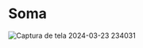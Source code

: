 # Soma

![Captura de tela 2024-03-23 234031](https://github.com/KauaaCastro/Estudos-da-faculdade/assets/162861675/dc0f871d-5bde-48f7-a04a-f74ebf415f59)

